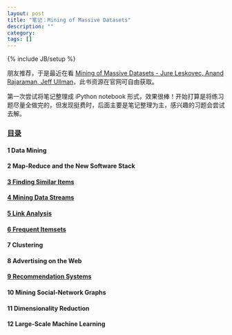 ```yaml
---
layout: post
title: "笔记：Mining of Massive Datasets"
description: ""
category: 
tags: []
---
```

{% include JB/setup %}

朋友推荐，于是最近在看 [Mining of Massive Datasets - Jure Leskovec, Anand Rajaraman, Jeff Ullman](http://www.mmds.org/)，此书资源在官网可自由获取。

第一次尝试将笔记整理成 iPython notebook 形式，效果很棒！开始打算是将练习题尽量全做完的，但发现挺费时，后面主要是笔记整理为主，感兴趣的习题会尝试去解。

### [目录](http://nbviewer.ipython.org/github/ningchi/book_notes/tree/master/Mining_of_Massive_Datasets/)

#### 1 Data Mining 

#### 2 Map-Reduce and the New Software Stack

#### [3  Finding Similar Items](http://nbviewer.ipython.org/github/ningchi/book_notes/blob/master/Mining_of_Massive_Datasets/Finding_Similar_Items/note.ipynb)

#### [4 Mining Data Streams](http://nbviewer.ipython.org/github/ningchi/book_notes/blob/master/Mining_of_Massive_Datasets/Mining_Data_Streams/note.ipynb)

#### [5 Link Analysis](http://nbviewer.ipython.org/github/ningchi/book_notes/blob/master/Mining_of_Massive_Datasets/Link_Analysis/note.ipynb)   

#### [6   Frequent Itemsets](http://nbviewer.ipython.org/github/ningchi/book_notes/blob/master/Mining_of_Massive_Datasets/Frequent_Itemsets/note.ipynb)

#### 7   Clustering                
#### 8   Advertising on the Web                

#### [9   Recommendation Systems](http://nbviewer.ipython.org/github/ningchi/book_notes/blob/master/Mining_of_Massive_Datasets/Recommendation_Systems/note.ipynb)       

#### 10  Mining Social-Network Graphs         
#### 11  Dimensionality Reduction                  
#### 12  Large-Scale Machine Learning

